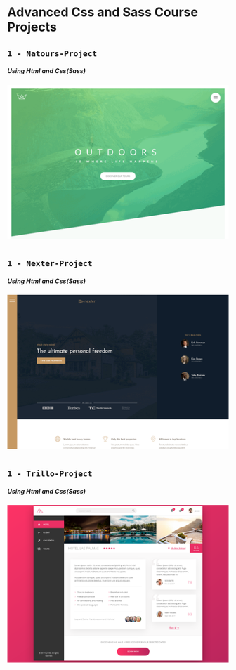 # Advanced Css and Sass Course Projects

## `1 - Natours-Project`

##### Using Html and Css(Sass)

![](images/Natours.gif)

#

## `1 - Nexter-Project`

##### Using Html and Css(Sass)

![](images/Nexter.gif)

#

## `1 - Trillo-Project`

##### Using Html and Css(Sass)

![](images/Trillo.png)

